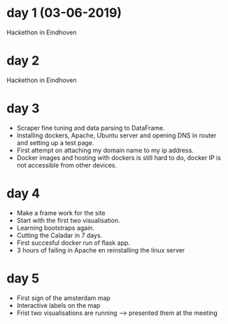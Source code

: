 # day 1 (03-06-2019)
Hackethon in Eindhoven

# day 2
Hackethon in Eindhoven

# day 3
* Scraper fine tuning and data parsing to DataFrame.
* Installing dockers, Apache, Ubuntu server and opening DNS in router and setting up a test page.
* First attempt on attaching my domain name to my ip address.
* Docker images and hosting with dockers is still hard to do, docker IP is not accessible from other devices.

# day 4
* Make a frame work for the site
* Start with the first two visualisation.
* Learning bootstraps again.
* Cutting the Caladar in 7 days. 
* First succesful docker run of flask app.
* 3 hours of failing in Apache en reinstalling the linux server

# day 5
* First sign of the amsterdam map
* Interactive labels on the map
* Frist two  visualisations are running --> presented them at the meeting
